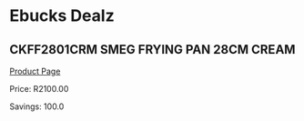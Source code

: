 
# Ebucks Dealz
## CKFF2801CRM SMEG FRYING PAN 28CM CREAM
[Product Page](https://www.ebucks.com/web/shop/productSelected.do?prodId=1170684739&catId=704983235)

Price: R2100.00

Savings: 100.0


	